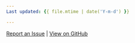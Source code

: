 ```yaml
---
Last updated: {{ file.mtime | date('Y-m-d') }}

---
```

[Report an Issue](https://github.com/Bytefield/rago_enterprises/issues) | [View on GitHub](https://github.com/Bytefield/rago_enterprises)
